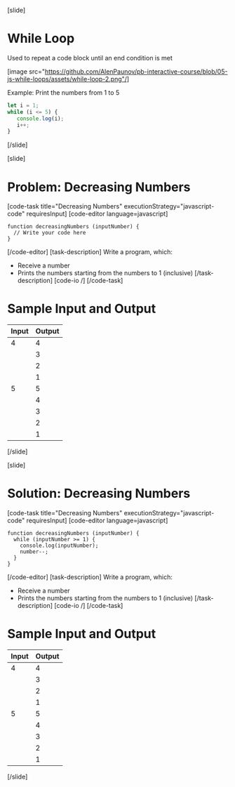 [slide]
# While Loop
Used to repeat a code block until an end condition is met

[image src="https://github.com/AlenPaunov/pb-interactive-course/blob/05-js-while-loops/assets/while-loop-2.png"/]

Example: Print the numbers from 1 to 5
```js
let i = 1;
while (i <= 5) {
   console.log(i);
   i++;
}
```
[/slide]

[slide]
# Problem: Decreasing Numbers
[code-task title="Decreasing Numbers" executionStrategy="javascript-code" requiresInput]
[code-editor language=javascript]
```
function decreasingNumbers (inputNumber) {
  // Write your code here
}
```
[/code-editor]
[task-description]
Write a program, which:

* Receive a number
* Prints the numbers starting from the numbers to 1 (inclusive)
[/task-description]
[code-io /]
[/code-task]
# Sample Input and Output
|Input|Output|
|-----|------|
|4|4|
||3|
||2|
||1|
|5|5|
||4|
||3|
||2|
||1|
[/slide]

[slide]
# Solution: Decreasing Numbers
[code-task title="Decreasing Numbers" executionStrategy="javascript-code" requiresInput]
[code-editor language=javascript]
```
function decreasingNumbers (inputNumber) {
  while (inputNumber >= 1) {
    console.log(inputNumber);
    number--;
  }
}
```
[/code-editor]
[task-description]
Write a program, which:

* Receive a number
* Prints the numbers starting from the numbers to 1 (inclusive)
[/task-description]
[code-io /]
[/code-task]
# Sample Input and Output
|Input|Output|
|-----|------|
|4|4|
||3|
||2|
||1|
|5|5|
||4|
||3|
||2|
||1|
[/slide]